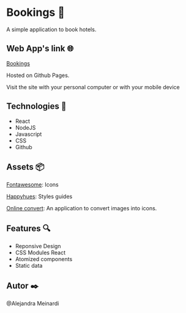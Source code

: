 # Bookings 🏨

A simple application to book hotels.

## Web App's link 🌐

[Bookings](https://alemeinardi.github.io/bookings/)

Hosted on Github Pages.

Visit the site with your personal computer or with your mobile device

## Technologies 🔧

- React
- NodeJS
- Javascript
- CSS
- Github

## Assets 📦

[Fontawesome](https://fontawesome.com/): Icons

[Happyhues](https://www.happyhues.co/): Styles guides

[Online convert](https://image.online-convert.com/convert-to-ico): An application to convert images into icons.

## Features 🔍

- Reponsive Design
- CSS Modules React
- Atomized components
- Static data

## Autor ✒️
@Alejandra Meinardi
